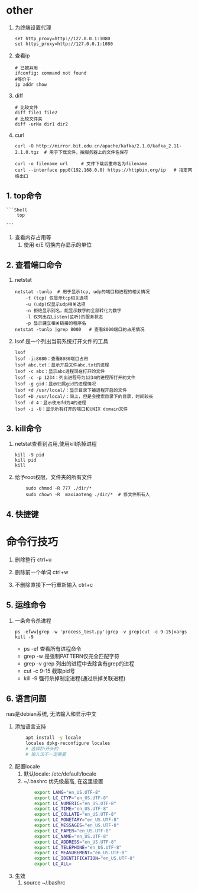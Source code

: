 # other

1. 为终端设置代理

    ```Shell
    set http_proxy=http://127.0.0.1:1080
    set https_proxy=http://127.0.0.1:1080
    ```

2. 查看ip

    ```Shell
    # 已被弃用
    ifconfig: command not found
    #等价于
    ip addr show
    ```

3. diff

    ```Shell
    # 比较文件
    diff file1 file2
    # 比较文件夹
    diff -urNa dir1 dir2
    ```

4. curl

    ```Shell
    curl -O http://mirror.bit.edu.cn/apache/kafka/2.1.0/kafka_2.11-2.1.0.tgz  # 用于下载文件，按服务器上的文件名保存
  
    curl -o filename url     # 文件下载后重命名为filename 
    curl --interface ppp0(192.168.0.0) https://httpbin.org/ip   # 指定网络出口
    ```

## 1. top命令
  
    ```Shell
        top

    ```
1. 查看内存占用等
    1. 使用 e/E 切换内存显示的单位


## 2. 查看端口命令
1. netstat
    ```
    netstat -tunlp  # 用于显示tcp, udp的端口和进程的相关情况
        -t (tcp) 仅显示tcp相关选项
        -u (udp)仅显示udp相关选项
        -n 拒绝显示别名，能显示数字的全部转化为数字
        -l 仅列出在Listen(监听)的服务状态
        -p 显示建立相关链接的程序名
    netstat -tunlp |grep 8000   # 查看8000端口的占用情况
    ```

2. lsof  是一个列出当前系统打开文件的工具
    ```
    lsof
    lsof -i:8080：查看8080端口占用
    lsof abc.txt：显示开启文件abc.txt的进程
    lsof -c abc：显示abc进程现在打开的文件
    lsof -c -p 1234：列出进程号为1234的进程所打开的文件
    lsof -g gid：显示归属gid的进程情况
    lsof +d /usr/local/：显示目录下被进程开启的文件
    lsof +D /usr/local/：同上，但是会搜索目录下的目录，时间较长
    lsof -d 4：显示使用fd为4的进程
    lsof -i -U：显示所有打开的端口和UNIX domain文件
    ```

## 3. kill命令
1. netstat查看到占用,使用kill杀掉进程
    ```
    kill -9 pid
    kill pid
    kill 
    ```

1. 给予root权限，文件夹的所有文件
    ```
        sudo chmod -R 777 ./dir/*
        sudo chown -R  maxiaoteng ./dir/*  # 修文件所有人
    ```

## 4. 快捷键
# 命令行技巧

1. 删除整行
    ctrl+u

2. 删除前一个单词
    ctrl+w

3. 不删除直接下一行重新输入
    ctrl+c


## 5. 运维命令

1. 一条命令杀进程

    ```
    ps -efww|grep -w 'process_test.py'|grep -v grep|cut -c 9-15|xargs kill -9

    ```
    - ps -ef    查看所有进程命令
    - grep -w   是强制PATTERN仅完全匹配字符
    - grep -v grep  列出的进程中去除含有grep的进程
    - cut -c 9-15   截取pid号
    - kill -9   强行杀掉制定进程(通过杀掉关联进程)

## 6. 语言问题
nas是debian系统, 无法输入和显示中文
1. 添加语言支持
    ```bash
        apt install -y locale
        locales dpkg-reconfigure locales
        # 选择Zh开头的
        # 输入法不一定需要
    ```
2. 配置locale
    1. 默认locale: /etc/default/locale
    2. ~/.bashrc 优先级最高, 在这里设置
        ```bash
            export LANG="en_US.UTF-8"
            export LC_CTYP="en_US.UTF-8"
            export LC_NUMERIC="en_US.UTF-8"
            export LC_TIME="en_US.UTF-8"
            export LC_COLLATE="en_US.UTF-8"
            export LC_MONETARY="en_US.UTF-8"
            export LC_MESSAGES="en_US.UTF-8"
            export LC_PAPER="en_US.UTF-8"
            export LC_NAME="en_US.UTF-8"
            export LC_ADDRESS="en_US.UTF-8"
            export LC_TELEPHONE="en_US.UTF-8"
            export LC_MEASUREMENT="en_US.UTF-8"
            export LC_IDENTIFICATION="en_US.UTF-8"
            export LC_ALL=
        ```
3. 生效
    1. source ~/.bashrc